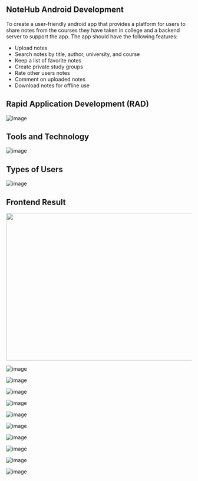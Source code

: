 ## NoteHub Android Development
To create a user-friendly android app that provides a platform for users to share notes from the courses they have taken in college and a backend server to support the app. The app should have the following features:

* Upload notes
* Search notes by title, author, university, and course
* Keep a list of favorite notes
* Create private study groups
* Rate other users notes
* Comment on uploaded notes
* Download notes for offline use

## Rapid Application Development (RAD)
![image](https://user-images.githubusercontent.com/59902126/130347511-adf5af50-b7fc-4adc-b917-1e2965240325.png)

## Tools and Technology 
![image](https://user-images.githubusercontent.com/59902126/130347554-352d0528-d4fe-49de-b7f8-b2f21070c067.png)

## Types of Users
![image](https://user-images.githubusercontent.com/59902126/130347575-ea631935-db3f-41fb-a6b7-f646b5028548.png)

## Frontend Result
<img src="https://user-images.githubusercontent.com/59902126/130347581-ba8a083d-3ad2-4b8d-8eb7-513e19b1cd65.png" width="1000" height="400">

![image](https://user-images.githubusercontent.com/59902126/130347583-1e95b1f3-b9c3-440d-beee-e7b7e8a6ad13.png)

![image](https://user-images.githubusercontent.com/59902126/130347585-2cc9f664-d59e-46a8-9f20-4291c308d7c0.png)

![image](https://user-images.githubusercontent.com/59902126/130347586-d7d8056c-2fc1-48ae-b810-472c19031249.png)

![image](https://user-images.githubusercontent.com/59902126/130347590-d5fa78f0-50e9-4063-ac6d-44e75db4baa6.png)

![image](https://user-images.githubusercontent.com/59902126/130347591-404c36e6-7cfc-4c66-b64d-18b9b3d1777d.png)

![image](https://user-images.githubusercontent.com/59902126/130347593-c8540fa3-5f38-4f58-83f3-574fce12b74e.png)

![image](https://user-images.githubusercontent.com/59902126/130347596-62a3d092-4932-4963-a348-e83a067f4e94.png)

![image](https://user-images.githubusercontent.com/59902126/130347597-dfbac1db-b702-41f9-908f-1556747de03a.png)

![image](https://user-images.githubusercontent.com/59902126/130347598-522e773a-331b-4d6a-8527-24a0a396b725.png)

![image](https://user-images.githubusercontent.com/59902126/130347600-d5bb4744-ca90-4ff4-b0be-50da3e1eb5c2.png)
